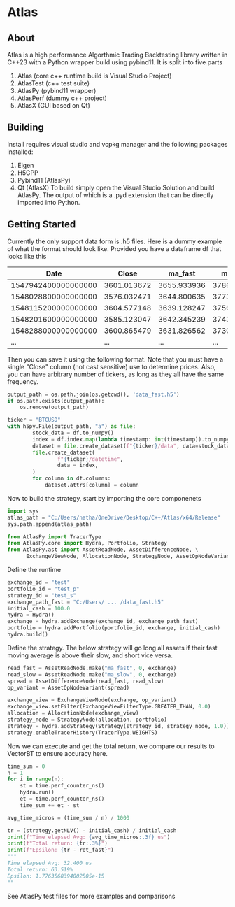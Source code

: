 # Atlas
## About
Atlas is a high performance Algorthmic Trading Backtesting library written in C++23 with a Python wrapper build using pybind11. It is split into five parts

1. Atlas (core c++ runtime build is Visual Studio Project)
2. AtlasTest (c++ test suite)
3. AtlasPy (pybind11 wrapper)
3. AtlasPerf (dummy c++ project)
4. AtlasX (GUI based on Qt)


## Building
Install requires visual studio and vcpkg manager and the following packages installed:
1. Eigen
2. H5CPP
3. Pybind11 (AtlasPy)
4. Qt (AtlasX)
To build simply open the Visual Studio Solution and build AtlasPy. The output of which is a .pyd extension that can be directly imported into Python.

## Getting Started
Currently the only support data form is .h5 files. Here is a dummy example of what the format should look like. Provided you have a dataframe df that looks like this

| Date                | Close         | ma_fast       | ma_slow       |
|---------------------|---------------|---------------|---------------|
| 1547942400000000000 | 3601.013672   | 3655.933936   | 3786.643591   |
| 1548028800000000000 | 3576.032471   | 3644.800635   | 3773.269214   |
| 1548115200000000000 | 3604.577148   | 3639.128247   | 3756.327600   |
| 1548201600000000000 | 3585.123047   | 3642.345239   | 3743.746692   |
| 1548288000000000000 | 3600.865479   | 3631.826562   | 3730.904089   |
| ...                 | ...           | ...           | ...           |

Then you can save it using the following format. Note that you must have a single "Close" column (not cast sensitive) use to determine prices. Also, you can have arbitrary number of tickers, as long as they all have the same frequency.

```python
output_path = os.path.join(os.getcwd(), 'data_fast.h5')
if os.path.exists(output_path):
    os.remove(output_path)

ticker = "BTCUSD"
with h5py.File(output_path, "a") as file:
        stock_data = df.to_numpy()
        index = df.index.map(lambda timestamp: int(timestamp)).to_numpy()
        dataset = file.create_dataset(f"{ticker}/data", data=stock_data)
        file.create_dataset(
                f"{ticker}/datetime",
                data = index,
        )
        for column in df.columns:
            dataset.attrs[column] = column
```


Now to build the strategy, start by importing the core componenets

```python
import sys
atlas_path = "C:/Users/natha/OneDrive/Desktop/C++/Atlas/x64/Release"
sys.path.append(atlas_path)

from AtlasPy import TracerType
from AtlasPy.core import Hydra, Portfolio, Strategy
from AtlasPy.ast import AssetReadNode, AssetDifferenceNode, \
      ExchangeViewNode, AllocationNode, StrategyNode, AssetOpNodeVariant, ExchangeViewFilterType
```

Define the runtime

```python
exchange_id = "test"
portfolio_id = "test_p"
strategy_id = "test_s"
exchange_path_fast = "C:/Users/ ... /data_fast.h5"
initial_cash = 100.0
hydra = Hydra()
exchange = hydra.addExchange(exchange_id, exchange_path_fast)
portfolio = hydra.addPortfolio(portfolio_id, exchange, initial_cash)
hydra.build()
```

Define the strategy. The below strategy will go long all assets if their fast moving average is above their slow, and short vice versa.

```python
read_fast = AssetReadNode.make("ma_fast", 0, exchange)
read_slow = AssetReadNode.make("ma_slow", 0, exchange)
spread = AssetDifferenceNode(read_fast, read_slow)
op_variant = AssetOpNodeVariant(spread)

exchange_view = ExchangeViewNode(exchange, op_variant)
exchange_view.setFilter(ExchangeViewFilterType.GREATER_THAN, 0.0)
allocation = AllocationNode(exchange_view)
strategy_node = StrategyNode(allocation, portfolio)
strategy = hydra.addStrategy(Strategy(strategy_id, strategy_node, 1.0))
strategy.enableTracerHistory(TracerType.WEIGHTS)
```

Now we can execute and get the total return, we compare our results to VectorBT to ensure accuracy here. 

```python
time_sum = 0
n = 1
for i in range(n):
    st = time.perf_counter_ns()
    hydra.run()
    et = time.perf_counter_ns()
    time_sum += et - st

avg_time_micros = (time_sum / n) / 1000

tr = (strategy.getNLV() - initial_cash) / initial_cash
print(f"Time elapsed Avg: {avg_time_micros:.3f} us")
print(f"Total return: {tr:.3%}")
print(f"Epsilon: {tr - ret_fast}")
"""
Time elapsed Avg: 32.400 us
Total return: 63.519%
Epsilon: 1.7763568394002505e-15
""
```

See AtlasPy test files for more examples and comparisons